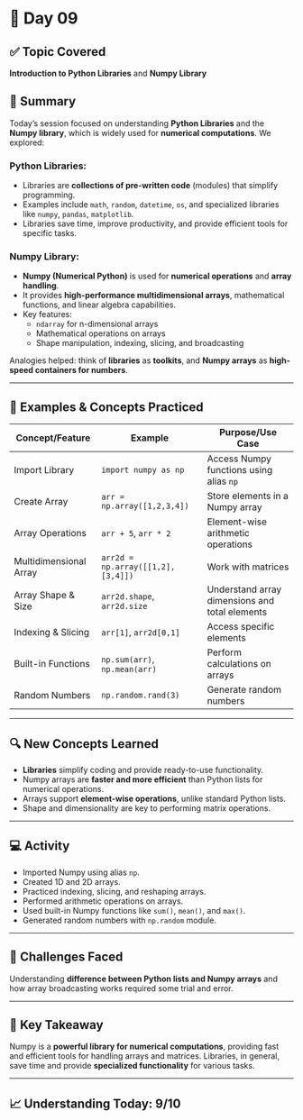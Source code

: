 
# 📘 Day 09 

## ✅ Topic Covered
**Introduction to Python Libraries** and **Numpy Library**  

## 🧠 Summary
Today’s session focused on understanding **Python Libraries** and the **Numpy library**, which is widely used for **numerical computations**. We explored:

### Python Libraries:
- Libraries are **collections of pre-written code** (modules) that simplify programming.  
- Examples include `math`, `random`, `datetime`, `os`, and specialized libraries like `numpy`, `pandas`, `matplotlib`.  
- Libraries save time, improve productivity, and provide efficient tools for specific tasks.  

### Numpy Library:
- **Numpy (Numerical Python)** is used for **numerical operations** and **array handling**.  
- It provides **high-performance multidimensional arrays**, mathematical functions, and linear algebra capabilities.  
- Key features:  
  - `ndarray` for n-dimensional arrays  
  - Mathematical operations on arrays  
  - Shape manipulation, indexing, slicing, and broadcasting  

Analogies helped: think of **libraries** as **toolkits**, and **Numpy arrays** as **high-speed containers for numbers**.  

---

## 🧪 Examples & Concepts Practiced

| Concept/Feature          | Example                                  | Purpose/Use Case                             |
|--------------------------|------------------------------------------|---------------------------------------------|
| Import Library           | `import numpy as np`                      | Access Numpy functions using alias `np`      |
| Create Array             | `arr = np.array([1,2,3,4])`              | Store elements in a Numpy array              |
| Array Operations         | `arr + 5`, `arr * 2`                      | Element-wise arithmetic operations           |
| Multidimensional Array   | `arr2d = np.array([[1,2],[3,4]])`        | Work with matrices                           |
| Array Shape & Size       | `arr2d.shape`, `arr2d.size`               | Understand array dimensions and total elements |
| Indexing & Slicing       | `arr[1]`, `arr2d[0,1]`                    | Access specific elements                      |
| Built-in Functions       | `np.sum(arr)`, `np.mean(arr)`             | Perform calculations on arrays               |
| Random Numbers           | `np.random.rand(3)`                        | Generate random numbers                       |

---

## 🔍 New Concepts Learned
- **Libraries** simplify coding and provide ready-to-use functionality.  
- Numpy arrays are **faster and more efficient** than Python lists for numerical operations.  
- Arrays support **element-wise operations**, unlike standard Python lists.  
- Shape and dimensionality are key to performing matrix operations.  

---

## 💻 Activity
- Imported Numpy using alias `np`.  
- Created 1D and 2D arrays.  
- Practiced indexing, slicing, and reshaping arrays.  
- Performed arithmetic operations on arrays.  
- Used built-in Numpy functions like `sum()`, `mean()`, and `max()`.  
- Generated random numbers with `np.random` module.  

---

## 🤔 Challenges Faced
Understanding **difference between Python lists and Numpy arrays** and how array broadcasting works required some trial and error.  

---

## 🎯 Key Takeaway
Numpy is a **powerful library for numerical computations**, providing fast and efficient tools for handling arrays and matrices. Libraries, in general, save time and provide **specialized functionality** for various tasks.  

---

## 📈 Understanding Today: 9/10  
